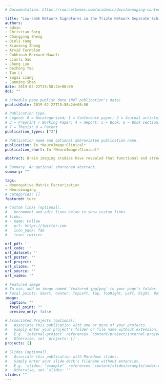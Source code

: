 ```yaml
---
# Documentation: https://sourcethemes.com/academic/docs/managing-content/

title: "Low-rank Network Signatures in the Triple Network Separate Schizophrenia and Major Depressive Disorder"
authors: 
- admin
- Christian Sorg
- Changgang Zheng
- Qinli Yang
- Xiaosong Zhang
- Arvid Ternblom
- Cobbinah Bernard Mawuli
- Lianli Gao
- Cheng Luo
- Dezhong Yao
- Tao Li
- Sugai Liang
- Junming Shao
date: 2019-02-22T15:58:24+08:00
doi: ""

# Schedule page publish date (NOT publication's date).
publishDate: 2019-02-22T15:58:24+08:00

# Publication type.
# Legend: 0 = Uncategorized; 1 = Conference paper; 2 = Journal article;
# 3 = Preprint / Working Paper; 4 = Report; 5 = Book; 6 = Book section;
# 7 = Thesis; 8 = Patent
publication_types: ["2"]

# Publication name and optional abbreviated publication name.
publication: In *NeuroImage:Clinical*
publication_short: In *NeuroImage:Clinical*

abstract: Brain imaging studies have revealed that functional and structural brain connectivity in the so-called triple network (i.e., default mode network (DMN), salience network (SN) and central executive network (CEN)) are consistently altered in schizophrenia. However, similar changes have also been found in patients with major depressive disorder, prompting the question of specific triple network signatures for the two disorders. In this study, we proposed Supervised Convex Nonnegative Matrix Factorization (SCNMF) to extract distributed multimodal brain patterns. These patterns distinguish schizophrenia and major depressive disorder in a latent lowdimensional space of the triple brain network. Specifically, 21 patients of schizophrenia and 25 patients of major depressive disorder were assessed by T1-weighted, diffusion-weighted, and resting-state functional MRIs. Individual structural and functional connectivity networks, based on pre-defined regions of the triple network were constructed, respectively. Afterwards, SCNMF was employed to extract the discriminative patterns. Experiments indicate that SCNMF allows extracting the low-rank discriminative patterns between the two disorders, achieving a classification accuracy of 82.6% based on the extracted functional and structural abnormalities with support vector machine. Experimental results show the specific brain patterns for schizophrenia and major depressive disorder that are multi-modal, complex, and distributed in the triple network. Parts of the prefrontal cortex including superior frontal gyri showed variation between patients with schizophrenia and major depression due to structural properties. In terms of functional properties, the middle cingulate cortex, inferior parietal lobule, and cingulate cortex were the most discriminative regions.

# Summary. An optional shortened abstract.
summary: ""

tags: 
- Nonnegative Matrix Factorization
- Neuroimaging
# categories: []
featured: ture

# Custom links (optional).
#   Uncomment and edit lines below to show custom links.
# links:
# - name: Follow
#   url: https://twitter.com
#   icon_pack: fab
#   icon: twitter

url_pdf: ''
url_code: ''
url_dataset: ''
url_poster: ''
url_project: 
url_slides: ''
url_source: ''
url_video: ''

# Featured image
# To use, add an image named `featured.jpg/png` to your page's folder. 
# Focal points: Smart, Center, TopLeft, Top, TopRight, Left, Right, BottomLeft, Bottom, BottomRight.
image:
  caption: ""
  focal_point: ""
  preview_only: false

# Associated Projects (optional).
#   Associate this publication with one or more of your projects.
#   Simply enter your project's folder or file name without extension.
#   E.g. `internal-project` references `content/project/internal-project/index.md`.
#   Otherwise, set `projects: []`.
projects: []

# Slides (optional).
#   Associate this publication with Markdown slides.
#   Simply enter your slide deck's filename without extension.
#   E.g. `slides: "example"` references `content/slides/example/index.md`.
#   Otherwise, set `slides: ""`.
slides: ""
---
```

